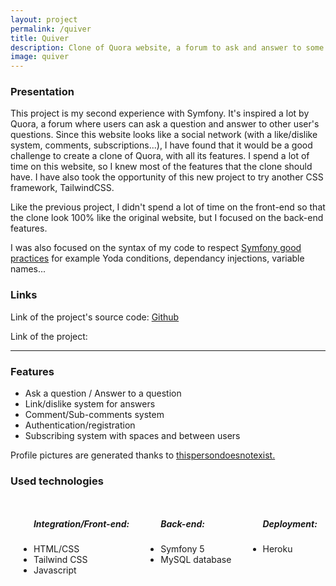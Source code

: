 ```yaml
---
layout: project
permalink: /quiver
title: Quiver
description: Clone of Quora website, a forum to ask and answer to some questions
image: quiver
---
```


<h3>Presentation</h3>
<p>This project is my second experience with Symfony. It's inspired a lot by Quora, a forum where users can ask a question and answer to other user's questions. Since this website looks like a social network (with a like/dislike system, comments, subscriptions...), I have found that it would be a good challenge to create a clone of Quora, with all its features. I spend a lot of time on this website, so I knew most of the features that the clone should have. I have also took the opportunity of this new project to try another CSS framework, TailwindCSS.</p>
<p>Like the previous project, I didn't spend a lot of time on the front-end so that the clone look 100% like the original website, but I focused on the back-end features. </p>
<p>I was also focused on the syntax of my code to respect <a href="https://symfony.com/doc/current/best_practices.html">Symfony good practices</a> for example Yoda conditions, dependancy injections, variable names...</p>
<h3>Links</h3>
<p>Link of the project's source code: <a href="https://github.com/AlexandreRavichandran/Quiver" target="_blank" class="icon brands fa-github"><span class="label">Github</span></a></p>  
<p>Link of the project: <a href="https://app-quiver.herokuapp.com" target="_blank" class="icon brands"><i style="font-size:30px" class="fas fa-rocket"></i></a></p>
<hr />
<h3> Features </h3>
<ul>
    <li>Ask a question / Answer to a question</li>
    <li>Link/dislike system for answers</li>
    <li>Comment/Sub-comments system</li>
    <li>Authentication/registration</li>
    <li>Subscribing system with spaces and between users</li>
</ul>

<p>Profile pictures are generated thanks to <a href="https://thispersondoesnotexist.com/">thispersondoesnotexist.</a></p>
<h3> Used technologies </h3>
<div style="display:flex;justify-content:space-around;flex-wrap:wrap;">
    <ul>
        <h5>Integration/Front-end:</h5>
        <li>HTML/CSS</li>
        <li>Tailwind CSS</li>
        <li>Javascript</li>
    </ul>
    <ul>
        <h5>Back-end:</h5>
        <li>Symfony 5</li>
        <li>MySQL database</li>
    </ul>
    <ul>
        <h5>Deployment:</h5>
        <li>Heroku</li>
    </ul>
</div>